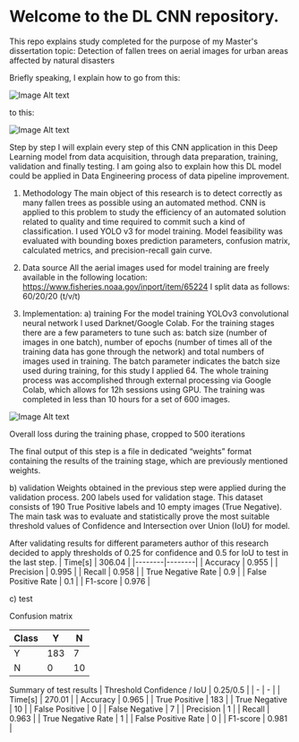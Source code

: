# Welcome to the DL CNN repository.
This repo explains study completed for the purpose of my Master's dissertation topic:
Detection of fallen trees on aerial images for urban areas affected by natural disasters

Briefly speaking, I explain how to go from this:

![Image Alt text](https://github.com/petersolan/DL-CNN-Aerial-Images/assets/59766852/701994db-dc31-4687-9388-cc0c1b443d80)

to this:

![Image Alt text](https://github.com/petersolan/DL-CNN-Aerial-Images/assets/59766852/fac1fca2-6094-466f-88dc-4ba0f90cd4f6)

Step by step I will explain every step of this CNN application in this Deep Learning model from data acquisition, through data preparation, training, validation and finally testing. I am going also to explain how this DL model could be applied in Data Engineering process of data pipeline improvement.

1. Methodology
The main object of this research is to detect correctly as many fallen trees as possible using an automated method. CNN is applied to this problem to study the efficiency of an automated solution related to quality and time required to commit such a kind of classification. I used YOLO v3 for model training. Model feasibility was evaluated with bounding boxes prediction parameters, confusion matrix, calculated metrics, and precision-recall gain curve.

2. Data source
All the aerial images used for model training are freely available in the following location: https://www.fisheries.noaa.gov/inport/item/65224
I split data as follows: 60/20/20 (t/v/t)

3. Implementation:
a) training 
For the model training YOLOv3 convolutional neural network I used Darknet/Google Colab.
For the training stages there are a few parameters to tune such as:
batch size (number of images in one batch),
number of epochs (number of times all of the training data has gone through the network)
and total numbers of images used in training.
The batch parameter indicates the batch size used during training, for this study I applied 64. The whole training process was accomplished through external processing via Google Colab, which allows for 12h sessions using GPU. The training was completed in less than 10 hours for a set of 600 images.

![Image Alt text](https://github.com/petersolan/DL-CNN-Aerial-Images/assets/59766852/52f592a5-ba78-4c3a-aef0-306078159d4a)

Overall loss during the training phase, cropped to 500 iterations

The final output of this step is a file in dedicated “weights” format containing the results of the training stage, which are previously mentioned weights.

b) validation
Weights obtained in the previous step were applied during the validation process. 200 labels used for validation stage. This dataset  consists of 190 True Positive labels and 10 empty images (True Negative).
The main task was to evaluate and statistically prove the most suitable threshold values of Confidence and Intersection over Union (IoU) for model.

After validating results for different parameters author of this research decided to apply thresholds of 0.25 for confidence and 0.5 for IoU to test in the last step.
| Time[s] | 306.04 |
|--------|--------|
| Accuracy | 0.955 |
| Precision | 0.995 |
| Recall | 0.958 |
| True Negative Rate | 0.9 |
| False Positive Rate | 0.1 |
| F1-score | 0.976 |

c) test

Confusion matrix

| Class |   Y   |   N   |
|-------|-------|-------|
|   Y   |  183  |   7   |
|   N   |   0   |   10  |

Summary of test results
| Threshold Confidence / IoU | 0.25/0.5 |
| - | - |
| Time[s] | 270.01 |
| Accuracy | 0.965 |
| True Positive | 183 |
| True Negative | 10 |
| False Positive | 0 |
| False Negative | 7 |
| Precision | 1 |
| Recall | 0.963 |
| True Negative Rate | 1 |
| False Positive Rate | 0 |
| F1-score | 0.981 |
